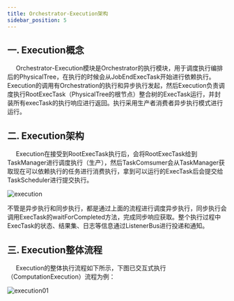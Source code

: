 ```yaml
---
title: Orchestrator-Execution架构
sidebar_position: 5
---
```



## 一. Execution概念
&nbsp;&nbsp;&nbsp;&nbsp;&nbsp;Orchestrator-Execution模块是Orchestrator的执行模块，用于调度执行编排后的PhysicalTree，在执行的时候会从JobEndExecTask开始进行依赖执行。Execution的调用有Orchestration的执行和异步执行发起，然后Execution负责调度执行RootExecTask（PhysicalTree的根节点）整合树的ExecTask运行，并封装所有execTask的执行响应进行返回。执行采用生产者消费者异步执行模式进行运行。

## 二. Execution架构
&nbsp;&nbsp;&nbsp;&nbsp;&nbsp;Execution在接受到RootExecTask执行后，会将RootExecTask给到TaskManager进行调度执行（生产），然后TaskComsumer会从TaskManager获取现在可以依赖执行的任务进行消费执行，拿到可以运行的ExecTask后会提交给TaskScheduler进行提交执行。

![execution](/Images-zh/Architecture/orchestrator/execution/execution.png)

不管是异步执行和同步执行，都是通过上面的流程进行调度异步执行，同步执行会调用ExecTask的waitForCompleted方法，完成同步响应获取。整个执行过程中ExecTask的状态、结果集、日志等信息通过ListenerBus进行投递和通知。

## 三. Execution整体流程
&nbsp;&nbsp;&nbsp;&nbsp;&nbsp;Execution的整体执行流程如下所示，下图已交互式执行（ComputationExecution）流程为例：

![execution01](/Images-zh/Architecture/orchestrator/execution/execution01.png)

